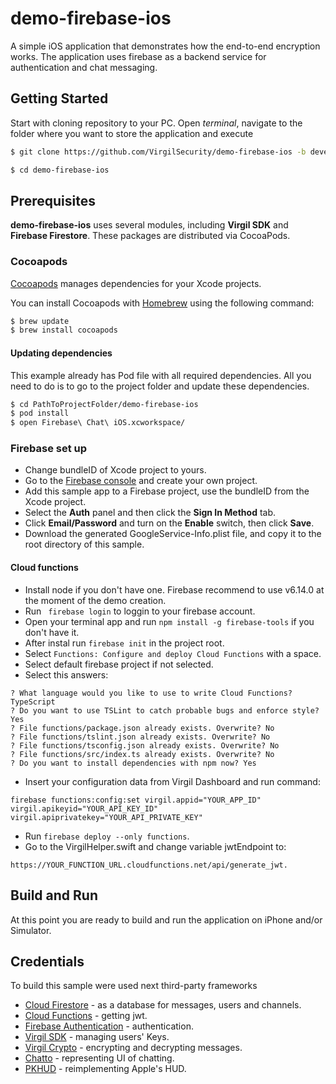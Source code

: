 # demo-firebase-ios
A simple iOS application that demonstrates how the end-to-end encryption works. The application uses firebase as a backend service for authentication and chat messaging.

## Getting Started

Start with cloning repository to your PC. Open *terminal*, navigate to the folder where you want to store the application and execute
```bash
$ git clone https://github.com/VirgilSecurity/demo-firebase-ios -b develop

$ cd demo-firebase-ios
```

## Prerequisites
**demo-firebase-ios** uses several modules, including **Virgil SDK** and **Firebase Firestore**. These packages are distributed via CocoaPods.

### Cocoapods

[Cocoapods](https://github.com/CocoaPods/CocoaPods) manages dependencies for your Xcode projects.

You can install Cocoapods with [Homebrew](http://brew.sh/) using the following command:

```bash
$ brew update
$ brew install cocoapods
```

#### Updating dependencies
This example already has Pod file with all required dependencies. All you need to do is to go to the project folder and update these dependencies.

```bash 
$ cd PathToProjectFolder/demo-firebase-ios
$ pod install
$ open Firebase\ Chat\ iOS.xcworkspace/
```

### Firebase set up
* Change bundleID of Xcode project to yours. 
* Go to the [Firebase console](https://console.firebase.google.com) and create your own project.
* Add this sample app to a Firebase project, use the bundleID from the Xcode project.
* Select the **Auth** panel and then click the **Sign In Method** tab.
* Click **Email/Password** and turn on the **Enable** switch, then click **Save**.
* Download the generated GoogleService-Info.plist file, and copy it to the root directory of this sample.

#### Cloud functions
* Install node if you don't have one. Firebase recommend to use v6.14.0 at the moment of the demo creation.
* Run ` firebase login` to loggin to your firebase account.
* Open your terminal app and run `npm install -g firebase-tools` if you don't have it.
* After instal run `firebase init` in the project root.
* Select `Functions: Configure and deploy Cloud Functions` with a space.
* Select default firebase project if not selected.
* Select this answers:
```
? What language would you like to use to write Cloud Functions? TypeScript
? Do you want to use TSLint to catch probable bugs and enforce style? Yes
? File functions/package.json already exists. Overwrite? No
? File functions/tslint.json already exists. Overwrite? No
? File functions/tsconfig.json already exists. Overwrite? No
? File functions/src/index.ts already exists. Overwrite? No
? Do you want to install dependencies with npm now? Yes
```
* Insert your configuration data from Virgil Dashboard and run command:
```
firebase functions:config:set virgil.appid="YOUR_APP_ID" virgil.apikeyid="YOUR_API_KEY_ID" virgil.apiprivatekey="YOUR_API_PRIVATE_KEY"
```
* Run `firebase deploy --only functions`.
* Go to the VirgilHelper.swift and change variable jwtEndpoint to:
```
https://YOUR_FUNCTION_URL.cloudfunctions.net/api/generate_jwt.
```

## Build and Run
At this point you are ready to build and run the application on iPhone and/or Simulator.

## Credentials

To build this sample were used next third-party frameworks

* [Cloud Firestore](https://firebase.google.com/docs/firestore/) - as a database for messages, users and channels.
* [Cloud Functions](https://firebase.google.com/docs/functions/) - getting jwt.
* [Firebase Authentication](https://firebase.google.com/docs/auth/) - authentication.
* [Virgil SDK](https://github.com/VirgilSecurity/virgil-sdk-x) - managing users' Keys.
* [Virgil Crypto](https://github.com/VirgilSecurity/virgil-foundation-x) - encrypting and decrypting messages.
* [Chatto](https://github.com/badoo/Chatto) - representing UI of chatting.
* [PKHUD](https://github.com/pkluz/PKHUD) - reimplementing Apple's HUD.
